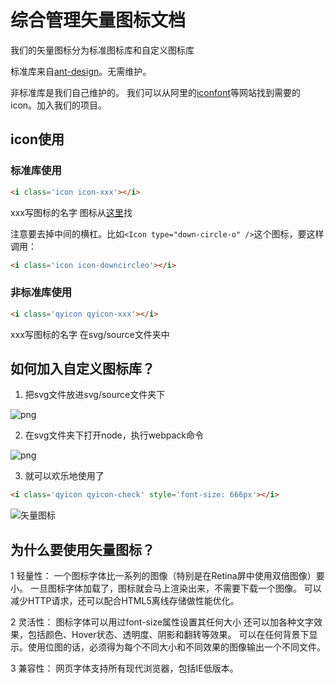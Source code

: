
# 综合管理矢量图标文档

我们的矢量图标分为标准图标库和自定义图标库

标准库来自[ant-design](https://ant.design/components/icon-cn/)。无需维护。

非标准库是我们自己维护的。
我们可以从阿里的[iconfont](http://www.iconfont.cn/)等网站找到需要的icon。加入我们的项目。

## icon使用

### 标准库使用

```html
<i class='icon icon-xxx'></i>
```

xxx写图标的名字 图标从[这里](https://ant.design/components/icon-cn/)找

注意要去掉中间的横杠。比如```<Icon type="down-circle-o" />```这个图标，要这样调用：

```html
<i class='icon icon-downcircleo'></i>
```

### 非标准库使用

```html
<i class='qyicon qyicon-xxx'></i>
```

xxx写图标的名字 在svg/source文件夹中

## 如何加入自定义图标库？

1. 把svg文件放进svg/source文件夹下

![png](https://imgsa.baidu.com/forum/w%3D580/sign=ee538a6c0ae9390156028d364bed54f9/abcc5cef3d6d55fb2071446a66224f4a21a4dda7.jpg)

2. 在svg文件夹下打开node，执行webpack命令

![png](https://imgsa.baidu.com/forum/w%3D580/sign=4f363dfbe250352ab16125006342fb1a/0a8d227e9e2f07085dfd184ce224b899a801f25a.jpg)

3. 就可以欢乐地使用了

```html
<i class='qyicon qyicon-check' style='font-size: 666px'></i>
```

![矢量图标](https://imgsa.baidu.com/forum/w%3D580/sign=e6fe81bbdac8a786be2a4a065708c9c7/5df909f531adcbefb5e85f47a7af2edda2cc9f6b.jpg)

## 为什么要使用矢量图标？

1 轻量性：
一个图标字体比一系列的图像（特别是在Retina屏中使用双倍图像）要小。
一旦图标字体加载了，图标就会马上渲染出来，不需要下载一个图像。
可以减少HTTP请求，还可以配合HTML5离线存储做性能优化。

2 灵活性：
图标字体可以用过font-size属性设置其任何大小
还可以加各种文字效果，包括颜色、Hover状态、透明度、阴影和翻转等效果。
可以在任何背景下显示。使用位图的话，必须得为每个不同大小和不同效果的图像输出一个不同文件。

3 兼容性：
网页字体支持所有现代浏览器，包括IE低版本。




















